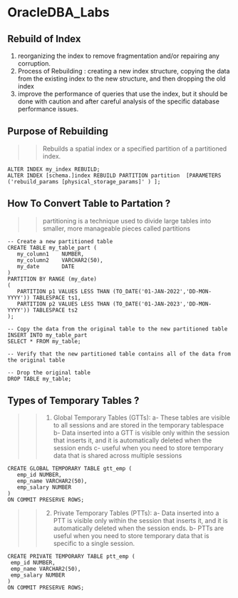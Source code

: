 # OracleDBA_Labs

## Rebuild of Index

1. reorganizing the index to remove fragmentation and/or repairing any corruption.
2. Process of Rebuilding : creating a new index structure, copying the data from the existing index to the new structure, and then dropping the old index
3. improve the performance of queries that use the index, but it should be done with caution and after careful analysis of the specific database performance issues. 


## Purpose of Rebuilding 
 >> Rebuilds a spatial index or a specified partition of a partitioned index.

``` oracle
ALTER INDEX my_index REBUILD;
ALTER INDEX [schema.]index REBUILD PARTITION partition  [PARAMETERS ('rebuild_params [physical_storage_params]' ) ];

```

## How To Convert Table to Partation ?

  >> partitioning is a technique used to divide large tables into smaller, more manageable pieces called partitions

``` oracle
-- Create a new partitioned table
CREATE TABLE my_table_part (
   my_column1    NUMBER,
   my_column2    VARCHAR2(50),
   my_date       DATE
)
PARTITION BY RANGE (my_date)
(
   PARTITION p1 VALUES LESS THAN (TO_DATE('01-JAN-2022','DD-MON-YYYY')) TABLESPACE ts1,
   PARTITION p2 VALUES LESS THAN (TO_DATE('01-JAN-2023','DD-MON-YYYY')) TABLESPACE ts2
);

-- Copy the data from the original table to the new partitioned table
INSERT INTO my_table_part
SELECT * FROM my_table;

-- Verify that the new partitioned table contains all of the data from the original table

-- Drop the original table
DROP TABLE my_table;
```

## Types of Temporary Tables ?
 >> 1. Global Temporary Tables (GTTs): 
     a- These tables are visible to all sessions and are stored in the temporary tablespace
     b- Data inserted into a GTT is visible only within the session that inserts it, and it is automatically deleted when the session ends
     c- useful when you need to store temporary data that is shared across multiple sessions
     
``` oracle
CREATE GLOBAL TEMPORARY TABLE gtt_emp (
   emp_id NUMBER,
   emp_name VARCHAR2(50),
   emp_salary NUMBER
)
ON COMMIT PRESERVE ROWS;
```

 >> 2.  Private Temporary Tables (PTTs):
        a- Data inserted into a PTT is visible only within the session that inserts it, and it is automatically deleted when the session ends.
        b- PTTs are useful when you need to store temporary data that is specific to a single session.
        
  ``` oracle
  CREATE PRIVATE TEMPORARY TABLE ptt_emp (
   emp_id NUMBER,
   emp_name VARCHAR2(50),
   emp_salary NUMBER
)
ON COMMIT PRESERVE ROWS;

  
  ```
  
